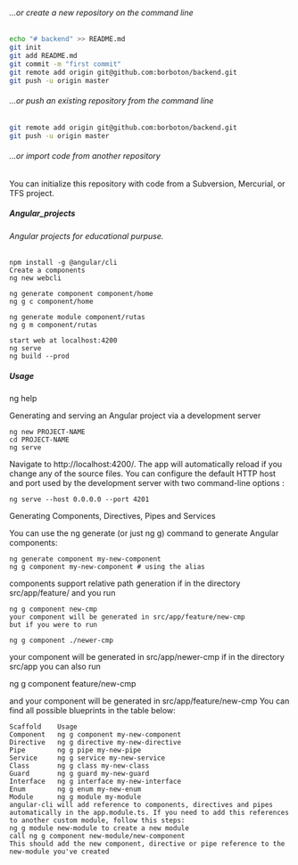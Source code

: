 ###### …or create a new repository on the command line
```  Bash
echo "# backend" >> README.md
git init
git add README.md
git commit -m "first commit"
git remote add origin git@github.com:borboton/backend.git
git push -u origin master
```
###### …or push an existing repository from the command line

``` Bash
git remote add origin git@github.com:borboton/backend.git
git push -u origin master

```
###### …or import code from another repository
You can initialize this repository with code from a Subversion, Mercurial, or TFS project.


##### Angular_projects
###### Angular projects for educational purpuse.

``` Javascripts
npm install -g @angular/cli
Create a components
ng new webcli
```
``` Javascripts
ng generate component component/home  
ng g c component/home 
```

``` Javascripts
ng generate module component/rutas 
ng g m component/rutas 
```
``` Javascripts
start web at localhost:4200
ng serve 
ng build --prod 
```
##### Usage

ng help

Generating and serving an Angular project via a development server

``` Javascripts
ng new PROJECT-NAME
cd PROJECT-NAME
ng serve
```

Navigate to http://localhost:4200/. The app will automatically reload if you change any of the source files.
You can configure the default HTTP host and port used by the development server with two command-line options :

``` Javascripts
ng serve --host 0.0.0.0 --port 4201
```

Generating Components, Directives, Pipes and Services

You can use the ng generate (or just ng g) command to generate Angular components:

``` Javascripts
ng generate component my-new-component
ng g component my-new-component # using the alias 
```

components support relative path generation
if in the directory src/app/feature/ and you run

``` Javascripts
ng g component new-cmp
your component will be generated in src/app/feature/new-cmp
but if you were to run
```

``` Javascripts
ng g component ./newer-cmp
```

your component will be generated in src/app/newer-cmp
if in the directory src/app you can also run

ng g component feature/new-cmp

and your component will be generated in src/app/feature/new-cmp
You can find all possible blueprints in the table below:

``` Javascripts
Scaffold	Usage
Component	ng g component my-new-component
Directive	ng g directive my-new-directive
Pipe	    ng g pipe my-new-pipe
Service	    ng g service my-new-service
Class	    ng g class my-new-class
Guard	    ng g guard my-new-guard
Interface	ng g interface my-new-interface
Enum	    ng g enum my-new-enum
Module	    ng g module my-module
angular-cli will add reference to components, directives and pipes automatically in the app.module.ts. If you need to add this references to another custom module, follow this steps:
ng g module new-module to create a new module
call ng g component new-module/new-component
This should add the new component, directive or pipe reference to the new-module you've created
```
